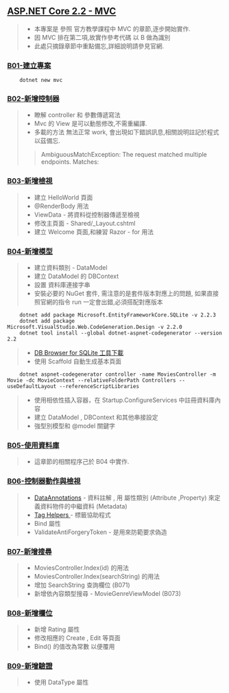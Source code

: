 ## [ASP.NET Core 2.2 - MVC](https://docs.microsoft.com/zh-tw/aspnet/core/tutorials/first-mvc-app/?view=aspnetcore-2.2)
> - 本專案是 參照 官方教學課程中 MVC 的章節,逐步開始實作.
> - 因 MVC 排在第二項,故實作參考代碼 以 B 做為識別
> - 此處只摘錄章節中重點備忘,詳細說明請參見官網.

### [B01-建立專案](https://docs.microsoft.com/zh-tw/aspnet/core/tutorials/first-mvc-app/start-mvc?view=aspnetcore-2.2&tabs=visual-studio)
```
	dotnet new mvc
```
 	
### [B02-新增控制器](https://docs.microsoft.com/zh-tw/aspnet/core/tutorials/first-mvc-app/adding-controller?view=aspnetcore-2.2&tabs=visual-studio)
> - 瞭解 controller 和 參數傳遞寫法
> - Mvc 的 View 是可以動態修改,不需重編譯.
> - 多載的方法 無法正常 work, 會出現如下錯誤訊息,相關說明註記於程式以茲備忘.
>> AmbiguousMatchException: The request matched multiple endpoints. Matches:

### [B03-新增檢視](https://docs.microsoft.com/zh-tw/aspnet/core/tutorials/first-mvc-app/adding-view?view=aspnetcore-2.2&tabs=visual-studio)
> - 建立 HelloWorld 頁面
> - @RenderBody 用法
> - ViewData - 將資料從控制器傳遞至檢視
> - 修改主頁面 - Shared/_Layout.cshtml 
> - 建立 Welcome 頁面,和練習  Razor - for 用法 
	
### [B04-新增模型](https://docs.microsoft.com/zh-tw/aspnet/core/tutorials/first-mvc-app/adding-model?view=aspnetcore-2.2&tabs=visual-studio)
> - 建立資料類別 - DataModel
> - 建立 DataModel 的 DBContext
> - 設置 資料庫連接字串
> - 安裝必要的 NuGet 套件, 需注意的是套件版本對應上的問題, 如果直接照官網的指令 run 一定會出錯,必須搭配對應版本
```
	dotnet add package Microsoft.EntityFrameworkCore.SQLite -v 2.2.3
	dotnet add package Microsoft.VisualStudio.Web.CodeGeneration.Design -v 2.2.0
	dotnet tool install --global dotnet-aspnet-codegenerator --version 2.2
```
> - [DB Browser for SQLite 工具下載](https://sqlitebrowser.org/dl/)
> - 使用 Scaffold 自動生成基本頁面
```
	dotnet aspnet-codegenerator controller -name MoviesController -m Movie -dc MovieContext --relativeFolderPath Controllers --useDefaultLayout --referenceScriptLibraries

```
> - 使用相依性插入容器，在 Startup.ConfigureServices 中註冊資料庫內容
> - 建立 DataModel , DBContext  和其他串接設定 
> - 強型別模型和 @model 關鍵字

### [B05-使用資料庫](https://docs.microsoft.com/zh-tw/aspnet/core/tutorials/first-mvc-app/working-with-sql?view=aspnetcore-2.2&tabs=visual-studio)
> - 這章節的相關程序己於 B04 中實作.

### [B06-控制器動作與檢視](https://docs.microsoft.com/zh-tw/aspnet/core/tutorials/first-mvc-app/controller-methods-views?view=aspnetcore-2.2)
> - [DataAnnotations](https://docs.microsoft.com/zh-tw/aspnet/mvc/overview/older-versions/mvc-music-store/mvc-music-store-part-6) - 資料註解 , 用 屬性類別 (Attribute ,Property) 來定義資料物件的中繼資料 (Metadata)
> - [Tag Helpers ](https://docs.microsoft.com/zh-tw/aspnet/core/mvc/views/tag-helpers/intro?view=aspnetcore-2.2)- 標籤協助程式
> - Bind 屬性
> - ValidateAntiForgeryToken - 是用來防範要求偽造

### [B07-新增搜尋](https://docs.microsoft.com/zh-tw/aspnet/core/tutorials/first-mvc-app/search?view=aspnetcore-2.2)
> - MoviesController.Index(id)  的用法
> - MoviesController.Index(searchString)  的用法
> - 增加 SearchString 查詢欄位 (B071)
> - 新增依內容類型搜尋 - MovieGenreViewModel (B073)


### [B08-新增欄位](https://docs.microsoft.com/zh-tw/aspnet/core/tutorials/first-mvc-app/new-field?view=aspnetcore-2.2&tabs=visual-studio)
> - 新增 Rating 屬性
> - 修改相應的 Create , Edit 等頁面 
> - Bind() 的值改為常數 以便覆用

### [B09-新增驗證](https://docs.microsoft.com/zh-tw/aspnet/core/tutorials/first-mvc-app/validation?view=aspnetcore-2.2)
> - 使用 DataType 屬性